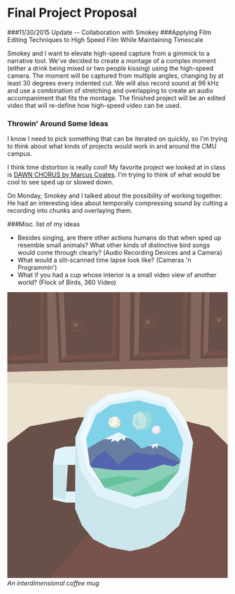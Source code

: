 # Final Project Proposal

###11/30/2015 Update -- Collaboration with Smokey
###Applying Film Editing Techniques to High Speed Film While Maintaining Timescale

Smokey and I want to elevate high-speed capture from a gimmick to a narrative tool. We've decided to  create a montage of a complex moment (either a drink being mixed or two people kissing) using the high-speed camera. The moment will be captured from multiple angles, changing by at least 30 degrees every indented cut. We will also record sound at 96 kHz and use a combination of stretching and overlapping to create an audio accompaniment that fits the montage. The finished project will be an edited video that will re-define how high-speed video can be used.

### Throwin' Around Some Ideas

I know I need to pick something that can be iterated on quickly, so I'm trying to think about what kinds of projects would work in and around the CMU campus.

I think time distortion is really cool! My favorite project we looked at in class is [DAWN CHORUS by Marcus Coates](https://www.youtube.com/watch?v=PCCpnDtgxXk). I'm trying to think of what would be cool to see sped up or slowed down.

On Monday, Smokey and I talked about the possibility of working together. He had an interesting idea about temporally compressing sound by cutting a recording into chunks and overlaying them.

###Misc. list of my ideas

- Besides singing, are there other actions humans do that when sped up resemble small animals? What other kinds of distinctive bird songs would come through clearly? (Audio Recording Devices and a Camera)
- What would a slit-scanned time lapse look like? (Cameras 'n Programmin')
- What if you had a cup whose interior is a small video view of another world? (Flock of Birds, 360 Video)

![](images/Interdimensional_Coffee_Mug.png)
*An interdimensional coffee mug*
